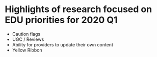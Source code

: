 # Highlights of research focused on EDU priorities for 2020 Q1


* Caution flags
* UGC / Reviews
* Ability for providers to update their own content
* Yellow Ribbon
